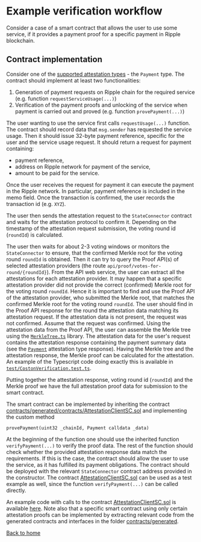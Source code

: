 # Example verification workflow

Consider a case of a smart contract that allows the user to use some service, if it provides a payment proof for a specific payment in Ripple blockchain.

## Contract implementation 

Consider one of the [supported attestation types](https://github.com/flare-foundation/state-connector-attestation-types) - the `Payment` type.
The contract should implement at least two functionalities:

1) Generation of payment requests on Ripple chain for the required service (e.g. function `requestServiceUsage(...)`)
2) Verification of the payment proofs and unlocking of the service when payment is carried out and proved (e.g. function `provePayment(...)`)

The user wanting to use the service first calls `requestUsage(...)` function.
The contract should record data that `msg.sender` has requested the service usage. Then it should issue 32-byte payment reference, specific for the user and the service usage request. It should return a request for payment containing:

- payment reference,
- address on Ripple network for payment of the service,
- amount to be paid for the service.

Once the user receives the request for payment it can execute the payment in the Ripple network. In particular, payment reference is included in the memo field. Once the transaction is confirmed, the user records the transaction id (e.g. `XYZ`).

The user then sends the attestation request to the `StateConnector` contract and waits for the attestation protocol to confirm it. Depending on the timestamp of the attestation request submission, the voting round id (`roundId`) is calculated. 

The user then waits for about 2-3 voting windows or monitors the `StateConnector` to ensure, that the confirmed Merkle root for the voting round `roundId` is obtained. Then it can try to query the Proof API(s) of selected attestation providers (the route `api/proof/votes-for-round/{roundId}`). From the API web service, the user can extract all the attestations for each attestation provider. It may happen that a specific attestation provider did not provide the correct (confirmed) Merkle root for the voting round `roundId`. Hence it is important to find and use the Proof API of the attestation provider, who submitted the Merkle root, that matches the confirmed Merkle root for the voting round `roundId`. The user should find in the Proof API response for the round the attestation data matching its attestation request. If the attestation data is not present, the request was not confirmed. Assume that the request was confirmed. Using the attestation data from the Proof API, the user can assemble the Merkle tree using the [`MerkleTree.ts`](../../src/utils/MerkleTree.ts) library. The attestation data for the user's request contains the attestation response containing the payment summary data (see the [`Payment`](https://github.com/flare-foundation/state-connector-attestation-types/blob/main/attestation-types/00001-payment.md) attestation type response).
Having the Merkle tree and the attestation response, the Merkle proof can be calculated for the attestation. An example of the Typescript code doing exactly this is available in [`test/CostonVerification.test.ts`](../../test/CostonVerification.test.ts).

Putting together the attestation response, voting round id (`roundId`) and the Merkle proof we have the full attestation proof data for submission to the smart contract. 

The smart contract can be implemented by inheriting the contract [contracts/generated/contracts/AttestationClientSC.sol](../../contracts/generated/contracts/AttestationClientSC.sol) and implementing the custom method 

```Solidity
provePayment(uint32 _chainId, Payment calldata _data)
```
At the beginning of the function one should use the inherited function `verifyPayment(...)` to verify the proof data. The rest of the function should check whether the provided attestation response data match the requirements. If this is the case, the contract should allow the user to use the service, as it has fulfilled its payment obligations. The contract should be deployed with the relevant `StateConnector` contract address provided in the constructor. The contract [AttestationClientSC.sol](../../contracts/generated/contracts/AttestationClientSC.sol) can be used as a test example as well, since the function `verifyPayment(...)` can be called directly.

An example code with calls to the contract [AttestationClientSC.sol](../../contracts/generated/contracts/AttestationClientSC.sol) is available [here](../../test/generated/AttestationClientMock.test.ts). Note also that a specific smart contract using only certain attestation proofs can be implemented by extracting relevant code from the generated contracts and interfaces in the folder [contracts/generated](../../contracts/generated/).

[Back to home](../README.md)
